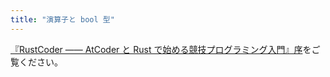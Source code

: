 ```yaml
---
title: "演算子と bool 型"
---
```


[『RustCoder ―― AtCoder と Rust で始める競技プログラミング入門』序](https://zenn.dev/toga/books/rust-atcoder/viewer/intro)をご覧ください。
